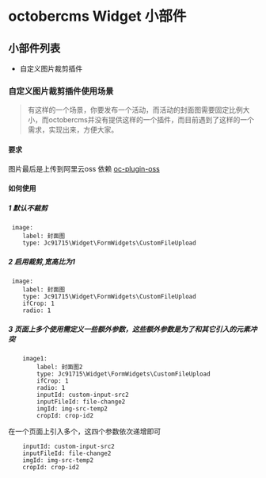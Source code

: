 # octobercms Widget 小部件

## 小部件列表
* 自定义图片裁剪插件

### 自定义图片裁剪插件使用场景

> 有这样的一个场景，你要发布一个活动，而活动的封面图需要固定比例大小，而octobercms并没有提供这样的一个插件，而目前遇到了这样的一个需求，实现出来，方便大家。

#### 要求
图片最后是上传到阿里云oss 依赖 [oc-plugin-oss](https://github.com/jc91715/oc-plugin-oss)

#### 如何使用

##### 1 默认不裁剪
```
 image:
    label: 封面图
    type: Jc91715\Widget\FormWidgets\CustomFileUpload
```

##### 2 启用裁剪,宽高比为1
```
 image:
    label: 封面图
    type: Jc91715\Widget\FormWidgets\CustomFileUpload
    ifCrop: 1
    radio: 1    
```
##### 3 页面上多个使用需定义一些额外参数，这些额外参数是为了和其它引入的元素冲突
```
    image1:
        label: 封面图2
        type: Jc91715\Widget\FormWidgets\CustomFileUpload
        ifCrop: 1
        radio: 1
        inputId: custom-input-src2
        inputFileId: file-change2
        imgId: img-src-temp2
        cropId: crop-id2
```
在一个页面上引入多个，这四个参数依次递增即可

```
    inputId: custom-input-src2
    inputFileId: file-change2
    imgId: img-src-temp2
    cropId: crop-id2
```

